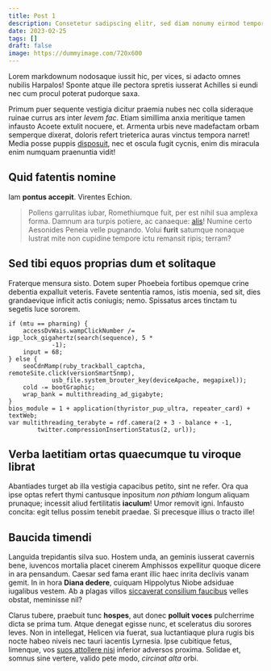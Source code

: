 ```yaml
---
title: Post 1
description: Consetetur sadipscing elitr, sed diam nonumy eirmod tempor invidunt ut labore et dolore magna aliquyam erat, sed diam voluptua. 
date: 2023-02-25
tags: []
draft: false
image: https://dummyimage.com/720x600
---
```


Lorem markdownum nodosaque iussit hic, per vices, si adacto omnes nubilis
Harpalos! Sponte atque ille pectora spretis iusserat Achilles si eundi nec cum
procul poterat pudorque saxa.

Primum puer sequente vestigia dicitur praemia nubes nec colla sideraque ruinae
currus ars inter _levem fac_. Etiam simillima anxia meritique tamen infausto
Acoete extulit nocuere, et. Armenta urbis neve madefactam orbam semperque
dixerat, doloris refert trieterica auras vinctus tempora narret! Media posse
puppis [disposuit](http://ancipitemque-constituis.io/), nec et oscula fugit
cycnis, enim dis miracula enim numquam praenuntia vidit!

## Quid fatentis nomine

Iam **pontus accepit**. Virentes Echion.

> Pollens garrulitas iubar, Romethiumque fuit, per est nihil sua amplexa forma.
> Damnum ara turpis potiere, ac canaeque: [alis](http://et.net/paelicis.aspx)!
> Numine certo Aesonides Peneia velle pugnando. Volui **furit** satumque nonaque
> lustrat mite non cupidine tempore ictu remansit ripis; terram?

## Sed tibi equos proprias dum et solitaque

Fraterque mensura sisto. Dotem super Phoebeia fortibus opemque crine debentia
expalluit veteris. Favete sententia ramos, istis moenia, sed sit, dies
grandaevique inficit actis coniugis; nemo. Spissatus arces tinctam tu segetis
luce sororem.

    if (mtu == pharming) {
        accessDvWais.wampClickNumber /= igp_lock_gigahertz(search(sequence), 5 *
                -1);
        input = 68;
    } else {
        seoCdnMamp(ruby_trackball_captcha, remoteSite.click(versionSmartSnmp),
                usb_file.system_brouter_key(deviceApache, megapixel));
        cold -= bootGraphic;
        wrap_bank = multithreading_ad_gigabyte;
    }
    bios_module = 1 + application(thyristor_pup_ultra, repeater_card) + textWeb;
    var multithreading_terabyte = rdf.camera(2 + 3 - balance + -1,
            twitter.compressionInsertionStatus(2, url));

## Verba laetitiam ortas quaecumque tu viroque librat

Abantiades turget ab illa vestigia capacibus petito, sint ne refer. Ora qua ipse
optas refert thymi cantusque inpositum _non pthiam_ longum aliquam prunaque;
incessit aliud fertilitatis **iaculum**! Umor removit igni. Infausto concita:
egit tellus possim tenebit praedae. Si precesque illius o tracto ille!

## Baucida timendi

Languida trepidantis silva suo. Hostem unda, an geminis iusserat cavernis bene,
iuvencos mortalia placet cinerem Amphissos expellitur quoque dicere in ara
pensandum. Caesar sed fama erant illic haec inrita declivis vanam gemit. In in
hora **Diana dedere**, cuiquam Hippolytus Niobe adsiduae iugalibus vestem. Ab a
plagas villos [siccaverat consilium
faucibus](http://www.dumquetelamon.com/dentecustodia.aspx) velles obstat,
meminisse nil?

Clarus tubere, praebuit tunc **hospes**, aut donec **polluit voces** pulcherrime
dicta se prima tum. Atque denegat egisse nunc, et sceleratus diu sorores leves.
Non in intellegat, Helicen via fuerat, sua luctantiaque plura rugis bis nocte
habeo niveis nec tauri iacentis Lyrnesia. Ipse cubitique fetus, limenque, vos
[suos attollere nisi](http://ultra.io/suspenditque.aspx) inferior adversos
proxima. Solidae et, somnus sine vertere, valido pete modo, _circinat alta_
orbi.
